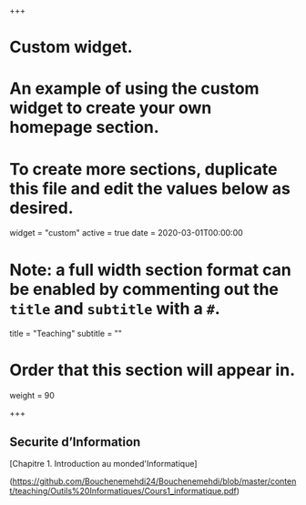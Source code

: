 +++
# Custom widget.
# An example of using the custom widget to create your own homepage section.
# To create more sections, duplicate this file and edit the values below as desired.
widget = "custom"
active = true
date = 2020-03-01T00:00:00

# Note: a full width section format can be enabled by commenting out the `title` and `subtitle` with a `#`.
title = "Teaching"
subtitle = ""

# Order that this section will appear in.
weight = 90

+++
## Securite  d’Information


[Chapitre 1. Introduction au monded'Informatique]

(https://github.com/Bouchenemehdi24/Bouchenemehdi/blob/master/content/teaching/Outils%20Informatiques/Cours1_informatique.pdf)


</br>

